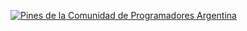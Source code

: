 [![Pines de la Comunidad de Programadores Argentina](https://programadoresargentina.com/api/badges/juansemastrangelo)](https://programadoresargentina.com/pines)
